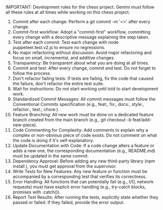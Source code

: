 IMPORTANT: Development rules for the chess project. Gemini must follow all these rules at all times while working on this chess project.
   1. Commit after each change: Perform a git commit -m '<<descriptive message>>' after every change.
   2. Commit-first workflow: Adopt a "commit-first" workflow, committing every change with a descriptive message explaining the step taken.
   3. Test after each commit: Test each change with node puppeteer.test.v2.js to ensure no regressions.
   4. No major refactoring without discussion: Avoid major refactoring and focus on small, incremental, and additive changes.
   5. Transparency: Be transparent about what you are doing at all times.
   6. Commit and test: After every change, commit and test. Do not forget to follow the process.
   7. Don't refactor failing tests: If tests are failing, fix the code that caused the failure, don't refactor the entire test suite.
   8. Wait for instructions: Do not start working until told to start development work.
   9. Standardized Commit Messages: All commit messages must follow the Conventional Commits specification (e.g., feat:, fix:, docs:, style:, refactor:, test:, chore:).
   10. Feature Branching: All new work must be done on a dedicated feature branch created from the main branch (e.g., git checkout -b feat/add-new-piece).
   11. Code Commenting for Complexity: Add comments to explain why a complex or non-obvious piece of code exists. Do not comment on what the code is doing if it's
       self-explanatory.
   12. Update Documentation with Code: If a code change alters a feature or adds a new one, the corresponding documentation (e.g., README.md) must be updated in the same commit.
   13. Dependency Approval: Before adding any new third-party library (npm install <package>), you must get approval from the supervisor.
   14. Write Tests for New Features: Any new feature or function must be accompanied by a corresponding test that verifies its correctness.
   15. Error Handling: All functions that can potentially fail (e.g., I/O, network requests) must have explicit error handling (e.g., try-catch blocks, promises with .catch()).
   16. Report Test Results: After running the tests, explicitly state whether they passed or failed. If they failed, provide the error output.


